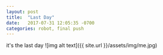 ```yaml
---
layout: post
title:  "Last Day"
date:   2017-07-31 12:05:35 -0700
categories: robot, final push
---
```

it's the last day
![img alt text]({{ site.url }}/assets/img/me.jpg)
